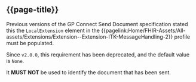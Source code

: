 ## {{page-title}}

Previous versions of the GP Connect Send Document specification stated this the `LocalExtension` element in the {{pagelink:Home/FHIR-Assets/All-assets/Extensions/Extension--Extension-ITK-MessageHandling-2}} profile must be populated.

Since `v2.0.0`, this requirement has been deprecated, and the default value is `None`.

It **MUST NOT** be used to identify the document that has been sent.